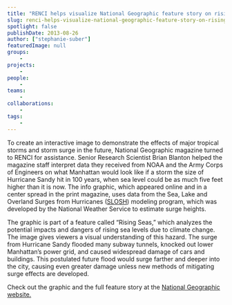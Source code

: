 ```yaml
---
title: "RENCI helps visualize National Geographic feature story on rising seas"
slug: renci-helps-visualize-national-geographic-feature-story-on-rising-seas-2
spotlight: false
publishDate: 2013-08-26
author: ["stephanie-suber"]
featuredImage: null
groups:
    - 
projects:
    - 
people:
    - 
teams: 
    - 
collaborations:
    - 
tags:
    - 
---
```

To create an interactive image to demonstrate the effects of major tropical storms and storm surge in the future, National Geographic magazine turned to RENCI for assistance. Senior Research Scientist Brian Blanton helped the magazine staff interpret data they received from NOAA and the Army Corps of Engineers on what Manhattan would look like if a storm the size of Hurricane Sandy hit in 100 years, when sea level could be as much five feet higher than it is now. The info graphic, which appeared online and in a center spread in the print magazine, uses data from the Sea, Lake and Overland Surges from Hurricanes (<a href="http://www.nhc.noaa.gov/surge/slosh.php" target="_blank">SLOSH</a>) modeling program, which was developed by the National Weather Service to estimate surge heights.

<!--more-->

The graphic is part of a feature called “Rising Seas,” which analyzes the potential impacts and dangers of rising sea levels due to climate change. The image gives viewers a visual understanding of this hazard. The surge from Hurricane Sandy flooded many subway tunnels, knocked out lower Manhattan’s power grid, and caused widespread damage of cars and buildings. This postulated future flood would surge farther and deeper into the city, causing even greater damage unless new methods of mitigating surge effects are developed.

Check out the graphic and the full feature story at the <a href="http://ngm.nationalgeographic.com/2013/09/rising-seas/superstorm-surge-graphic" target="_blank">National Geographic website.</a>
